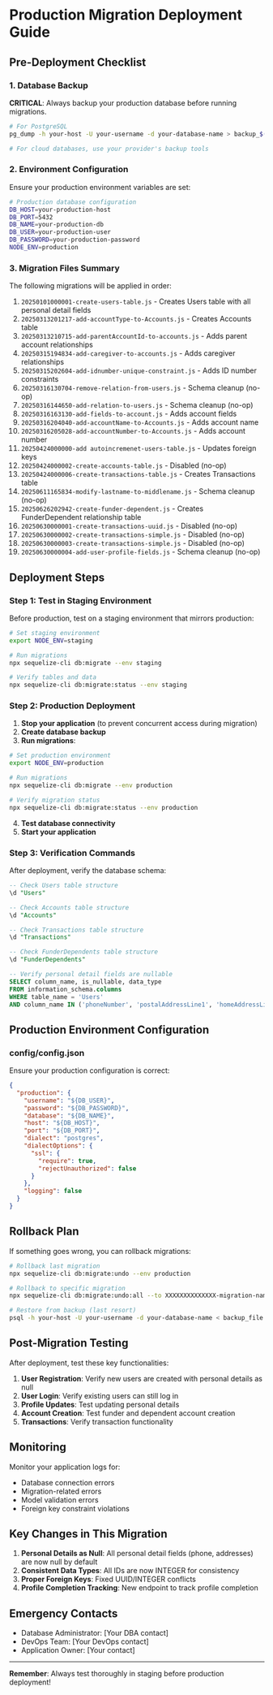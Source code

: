 # Production Migration Deployment Guide

## Pre-Deployment Checklist

### 1. Database Backup
**CRITICAL**: Always backup your production database before running migrations.

```bash
# For PostgreSQL
pg_dump -h your-host -U your-username -d your-database-name > backup_$(date +%Y%m%d_%H%M%S).sql

# For cloud databases, use your provider's backup tools
```

### 2. Environment Configuration
Ensure your production environment variables are set:

```bash
# Production database configuration
DB_HOST=your-production-host
DB_PORT=5432
DB_NAME=your-production-db
DB_USER=your-production-user
DB_PASSWORD=your-production-password
NODE_ENV=production
```

### 3. Migration Files Summary
The following migrations will be applied in order:

1. `20250101000001-create-users-table.js` - Creates Users table with all personal detail fields
2. `20250313201217-add-accountType-to-Accounts.js` - Creates Accounts table
3. `20250313210715-add-parentAccountId-to-accounts.js` - Adds parent account relationships
4. `20250315194834-add-caregiver-to-accounts.js` - Adds caregiver relationships
5. `20250315202604-add-idnumber-unique-constraint.js` - Adds ID number constraints
6. `20250316130704-remove-relation-from-users.js` - Schema cleanup (no-op)
7. `20250316144650-add-relation-to-users.js` - Schema cleanup (no-op)
8. `20250316163130-add-fields-to-account.js` - Adds account fields
9. `20250316204040-add-accountName-to-Accounts.js` - Adds account name
10. `20250316205028-add-accountNumber-to-Accounts.js` - Adds account number
11. `20250424000000-add autoincremenet-users-table.js` - Updates foreign keys
12. `20250424000002-create-accounts-table.js` - Disabled (no-op)
13. `20250424000006-create-transactions-table.js` - Creates Transactions table
14. `20250611165834-modify-lastname-to-middlename.js` - Schema cleanup (no-op)
15. `20250626202942-create-funder-dependent.js` - Creates FunderDependent relationship table
16. `20250630000001-create-transactions-uuid.js` - Disabled (no-op)
17. `20250630000002-create-transactions-simple.js` - Disabled (no-op)
18. `20250630000003-create-transactions-simple.js` - Disabled (no-op)
19. `20250630000004-add-user-profile-fields.js` - Schema cleanup (no-op)

## Deployment Steps

### Step 1: Test in Staging Environment
Before production, test on a staging environment that mirrors production:

```bash
# Set staging environment
export NODE_ENV=staging

# Run migrations
npx sequelize-cli db:migrate --env staging

# Verify tables and data
npx sequelize-cli db:migrate:status --env staging
```

### Step 2: Production Deployment

1. **Stop your application** (to prevent concurrent access during migration)
2. **Create database backup**
3. **Run migrations**:

```bash
# Set production environment
export NODE_ENV=production

# Run migrations
npx sequelize-cli db:migrate --env production

# Verify migration status
npx sequelize-cli db:migrate:status --env production
```

4. **Test database connectivity**
5. **Start your application**

### Step 3: Verification Commands

After deployment, verify the database schema:

```sql
-- Check Users table structure
\d "Users"

-- Check Accounts table structure  
\d "Accounts"

-- Check Transactions table structure
\d "Transactions"

-- Check FunderDependents table structure
\d "FunderDependents"

-- Verify personal detail fields are nullable
SELECT column_name, is_nullable, data_type 
FROM information_schema.columns 
WHERE table_name = 'Users' 
AND column_name IN ('phoneNumber', 'postalAddressLine1', 'homeAddressLine1');
```

## Production Environment Configuration

### config/config.json
Ensure your production configuration is correct:

```json
{
  "production": {
    "username": "${DB_USER}",
    "password": "${DB_PASSWORD}",
    "database": "${DB_NAME}",
    "host": "${DB_HOST}",
    "port": "${DB_PORT}",
    "dialect": "postgres",
    "dialectOptions": {
      "ssl": {
        "require": true,
        "rejectUnauthorized": false
      }
    },
    "logging": false
  }
}
```

## Rollback Plan

If something goes wrong, you can rollback migrations:

```bash
# Rollback last migration
npx sequelize-cli db:migrate:undo --env production

# Rollback to specific migration
npx sequelize-cli db:migrate:undo:all --to XXXXXXXXXXXXXX-migration-name.js --env production

# Restore from backup (last resort)
psql -h your-host -U your-username -d your-database-name < backup_file.sql
```

## Post-Migration Testing

After deployment, test these key functionalities:

1. **User Registration**: Verify new users are created with personal details as null
2. **User Login**: Verify existing users can still log in
3. **Profile Updates**: Test updating personal details
4. **Account Creation**: Test funder and dependent account creation
5. **Transactions**: Verify transaction functionality

## Monitoring

Monitor your application logs for:
- Database connection errors
- Migration-related errors  
- Model validation errors
- Foreign key constraint violations

## Key Changes in This Migration

1. **Personal Details as Null**: All personal detail fields (phone, addresses) are now null by default
2. **Consistent Data Types**: All IDs are now INTEGER for consistency
3. **Proper Foreign Keys**: Fixed UUID/INTEGER conflicts
4. **Profile Completion Tracking**: New endpoint to track profile completion

## Emergency Contacts

- Database Administrator: [Your DBA contact]
- DevOps Team: [Your DevOps contact]
- Application Owner: [Your contact]

---

**Remember**: Always test thoroughly in staging before production deployment!
